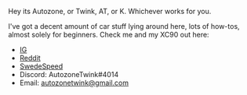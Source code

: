 Hey its Autozone, or Twink, AT, or K. Whichever works for you.

I've got a decent amount of car stuff lying around here, lots of how-tos, almost solely for beginners.
Check me and my XC90 out here:
- [IG](https://www.instagram.com/autozonetwink/)
- [Reddit](https://www.reddit.com/user/AutozoneTwink)
- [SwedeSpeed](https://www.swedespeed.com/members/autozonetwink.352473/)
- Discord: AutozoneTwink#4014
- Email: autozonetwink@gmail.com
